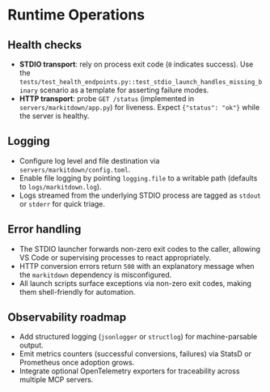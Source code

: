 # Runtime Operations

## Health checks

- **STDIO transport**: rely on process exit code (`0` indicates success). Use the
  `tests/test_health_endpoints.py::test_stdio_launch_handles_missing_binary`
  scenario as a template for asserting failure modes.
- **HTTP transport**: probe `GET /status` (implemented in
  `servers/markitdown/app.py`) for liveness. Expect `{"status": "ok"}` while the
  server is healthy.

## Logging

- Configure log level and file destination via `servers/markitdown/config.toml`.
- Enable file logging by pointing `logging.file` to a writable path (defaults to
  `logs/markitdown.log`).
- Logs streamed from the underlying STDIO process are tagged as `stdout` or
  `stderr` for quick triage.

## Error handling

- The STDIO launcher forwards non-zero exit codes to the caller, allowing VS Code
  or supervising processes to react appropriately.
- HTTP conversion errors return `500` with an explanatory message when the
  `markitdown` dependency is misconfigured.
- All launch scripts surface exceptions via non-zero exit codes, making them
  shell-friendly for automation.

## Observability roadmap

- Add structured logging (`jsonlogger` or `structlog`) for machine-parsable
  output.
- Emit metrics counters (successful conversions, failures) via StatsD or
  Prometheus once adoption grows.
- Integrate optional OpenTelemetry exporters for traceability across multiple
  MCP servers.
